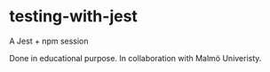 # testing-with-jest
A Jest + npm session

Done in educational purpose.
In collaboration with Malmö Univeristy.
